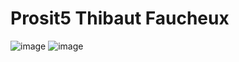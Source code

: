 
# Prosit5 Thibaut Faucheux 
![image](https://github.com/Thibaut0000/Prosit5/assets/150123512/3ba3c29f-70a8-4b5c-a306-a8176764ec11)
![image](https://github.com/Thibaut0000/Prosit5/assets/150123512/0f534aa9-6215-4934-bc62-0958ab82a29d)
